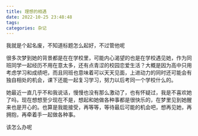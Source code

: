 ```yaml
---
title: 理想的相遇
date: 2022-10-25 23:48:48
tags:
categories: 杂记
---
```

我就是个起名废，不知道标题怎么起好，不过管他呢

很多次梦到她的背景都是在在学校里，可能内心渴望的也是在学校遇见她，作为同班同学一起经历不用在意太多，还有点青涩的校园恋爱生活？大概是因为高中只用考虑学习和成绩吧，而且同班也意味着可以天天见面，上进动力的同时还可能会有独自相处的机会，课下还能一起复习学习，努力以后考同一个学校什么的。

她最近一直几乎不和我说话，慢慢也没有那么激动了，也有怀疑过，我是不喜欢她了吗，现在想想至少现在不是，想起和她做各种事都是很快乐的，在梦里见到她醒来也是开心的。也算是我能接受，再等等，等待最后可能的机会吧，想再见她，再拥抱，再牵着手一起做各种事。

该怎么办呢
